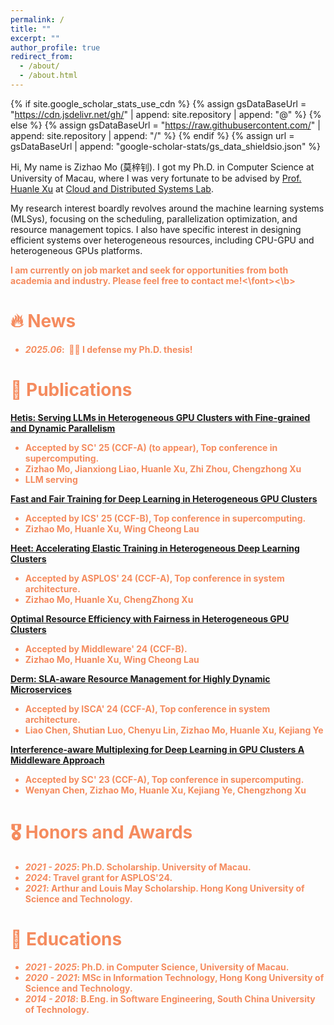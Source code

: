 ```yaml
---
permalink: /
title: ""
excerpt: ""
author_profile: true
redirect_from: 
  - /about/
  - /about.html
---
```


{% if site.google_scholar_stats_use_cdn %}
{% assign gsDataBaseUrl = "https://cdn.jsdelivr.net/gh/" | append: site.repository | append: "@" %}
{% else %}
{% assign gsDataBaseUrl = "https://raw.githubusercontent.com/" | append: site.repository | append: "/" %}
{% endif %}
{% assign url = gsDataBaseUrl | append: "google-scholar-stats/gs_data_shieldsio.json" %}

<span class='anchor' id='about-me'></span>

Hi, My name is Zizhao Mo (莫梓钊). I got my Ph.D. in Computer Science at University of Macau, where I was very fortunate to be advised by <a href="https://www.fst.um.edu.mo/personal/huanlexu/">Prof. Huanle Xu</a> at <a href="https://cds-macau.github.io/">Cloud and Distributed Systems Lab</a>. 

My research interest boardly revolves around the machine learning systems (MLSys), focusing on the scheduling, parallelization optimization, and resource management topics. I also have specific interest in designing efficient systems over heterogeneous resources, including CPU-GPU and heterogeneous GPUs platforms. 

<b><font color="#f58b5e">I am currently on job market and seek for opportunities from both academia and industry. Please feel free to contact me!<\font><\b>


# 🔥 News
- *2025.06*: &nbsp;🎉🎉 I defense my Ph.D. thesis! 

# 📝 Publications 

[Hetis: Serving LLMs in Heterogeneous GPU Clusters with Fine-grained and Dynamic Parallelism](https://cds-macau.github.io/publication/conference-paper/hetis/)
- Accepted by **SC' 25 (CCF-A)** (to appear), Top conference in supercomputing.
- **Zizhao Mo**, Jianxiong Liao, Huanle Xu, Zhi Zhou, Chengzhong Xu
- LLM serving

[Fast and Fair Training for Deep Learning in Heterogeneous GPU Clusters](https://hpcrl.github.io/ICS2025-webpage/program/Proceedings_ICS25/ics25-42.pdf)
- Accepted by **ICS' 25 (CCF-B)**, Top conference in supercomputing.
- **Zizhao Mo**, Huanle Xu, Wing Cheong Lau

[Heet: Accelerating Elastic Training in Heterogeneous Deep Learning Clusters](https://dl.acm.org/doi/10.1145/3620665.3640375)
- Accepted by **ASPLOS' 24 (CCF-A)**, Top conference in system architecture.
- **Zizhao Mo**, Huanle Xu, ChengZhong Xu

[Optimal Resource Efficiency with Fairness in Heterogeneous GPU Clusters](https://dl.acm.org/doi/10.1145/3652892.3654792)
- Accepted by **Middleware' 24 (CCF-B)**.
- **Zizhao Mo**, Huanle Xu, Wing Cheong Lau

[Derm: SLA-aware Resource Management for Highly Dynamic Microservices](https://ieeexplore.ieee.org/document/10609698)
- Accepted by **ISCA' 24 (CCF-A)**, Top conference in system architecture.
- Liao Chen, Shutian Luo, Chenyu Lin, **Zizhao Mo**, Huanle Xu, Kejiang Ye

[Interference-aware Multiplexing for Deep Learning in GPU Clusters A Middleware Approach](https://dl.acm.org/doi/10.1145/3581784.3607060)
- Accepted by **SC' 23 (CCF-A)**, Top conference in supercomputing.
- Wenyan Chen, **Zizhao Mo**, Huanle Xu, Kejiang Ye, Chengzhong Xu

# 🎖 Honors and Awards
- *2021 - 2025*: Ph.D. Scholarship. University of Macau. 
- *2024*: Travel grant for ASPLOS'24. 
- *2021*: Arthur and Louis May Scholarship. Hong Kong University of Science and Technology. 

# 📖 Educations
- *2021 - 2025*: Ph.D. in Computer Science, University of Macau.
- *2020 - 2021*: MSc in Information Technology, Hong Kong University of Science and Technology.
- *2014 - 2018*: B.Eng. in Software Engineering, South China University of Technology.
